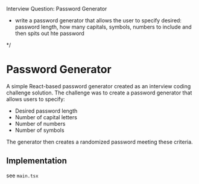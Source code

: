 Interview Question: Password Generator

 * write a password generator that allows the user to specify desired: password length, how many capitals, symbols, numbers to include and then spits out hte password

 */


# Password Generator

A simple React-based password generator created as an interview coding challenge solution. The challenge was to create a password generator that allows users to specify:

- Desired password length
- Number of capital letters
- Number of numbers
- Number of symbols

The generator then creates a randomized password meeting these criteria.

## Implementation

see `main.tsx`
